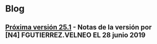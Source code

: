 # Blog

## [Próxima versión 25.1](proxima-revision-de-velneo-25.1.md) - Notas de la versión por \[N4\] FGUTIERREZ.VELNEO EL 28 junio 2019



